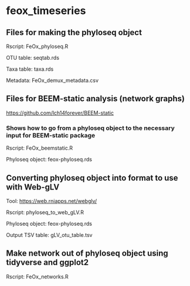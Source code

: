 # feox_timeseries

## Files for making the phyloseq object

Rscript: FeOx_phyloseq.R

OTU table: seqtab.rds

Taxa table: taxa.rds

Metadata: FeOx_demux_metadata.csv

## Files for BEEM-static analysis (network graphs)

https://github.com/lch14forever/BEEM-static

### Shows how to go from a phyloseq object to the necessary input for BEEM-static package

Rscript: FeOx_beemstatic.R

Phyloseq object: feox-phyloseq.rds

## Converting phyloseq object into format to use with Web-gLV

Tool: https://web.rniapps.net/webglv/

Rscript: phyloseq_to_web_gLV.R

Phyloseq object: feox-phyloseq.rds

Output TSV table: gLV_otu_table.tsv

## Make network out of phyloseq object using tidyverse and ggplot2

Rscript: FeOx_networks.R
